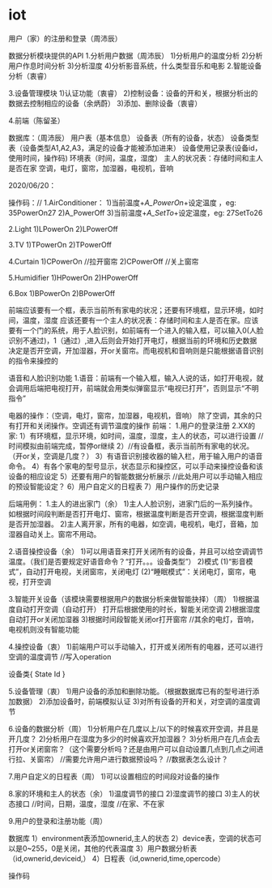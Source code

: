 # iot

用户（家）的注册和登录（周沛辰）



数据分析模块提供的API
1.分析用户数据（周沛辰）
1)分析用户的温度分析
2)分析用户作息时间分析
3)分析湿度
4)分析影音系统，什么类型音乐和电影
2.智能设备分析（衷睿）





3.设备管理模块
1)认证功能（衷睿）
2)控制设备：设备的开和关，根据分析出的数据去控制相应的设备（余炳蔚）
3)添加、删除设备（衷睿）

4.前端（陈留圣）

数据库：（周沛辰）
用户表（基本信息）
设备表（所有的设备，状态）
设备类型表（设备类型A1,A2,A3，满足的设备才能被添加进来）
设备使用记录表(设备id，使用时间，操作码)
环境表（时间，温度，湿度）
主人的状况表：存储时间和主人是否在家
空调，电灯，窗帘，加湿器，电视机，音响



2020/06/20：

操作码：//
1.AirConditioner：
1)当前温度+_A_PowerOn_+设定温度  ，eg: 35PowerOn27
2)A_PowerOff
3)当前温度+_A_SetTo_+设定温度，eg: 27SetTo26

2.Light
1)LPowerOn
2)LPowerOff

3.TV
1)TPowerOn
2)TPowerOff

4.Curtain
1)CPowerOn		//拉开窗帘
2)CPowerOff		//关上窗帘

5.Humidifier
1)HPowerOn
2)HPowerOff

6.Box
1)BPowerOn
2)BPowerOff


前端应该要有一个框，表示当前所有家电的状况；还要有环境框，显示环境，如时间，温度，湿度
应该还要有一个主人的状况表：存储时间和主人是否在家。应该要有一个门的系统，用于人脸识别，如前端有一个进入的输入框，可以输入0(人脸识别不通过)，1（通过）,进入后则会开始打开电灯，根据当前的环境和历史数据决定是否开空调，开加湿器，开or关窗帘。而电视机和音响则是只能根据语音识别的指令来操控的

语音和人脸识别功能
1.语音：前端有一个输入框，输入人说的话，如打开电视，就会调用后端把电视打开，前端就会用类似弹窗显示“电视已打开”，否则显示“不明指令”


电器的操作：（空调，电灯，窗帘，加湿器，电视机，音响）
除了空调，其余的只有打开和关闭操作。空调还有调节温度的操作
前端：
1.用户的登录注册
2.XX的家:
1）有环境框，显示环境，如时间，温度，湿度，主人的状态，可以进行设置
//时间模拟由前端完成，暂停or继续
2）//有设备框，表示当前所有家电的状况。（开or关，空调是几度？）
3）有语音识别接收器的输入栏，用于输入用户的语音命令。
4）有各个家电的型号显示，状态显示和操控区，可以手动来操控设备和该设备的相应设定
5）还要有用户的智能数据分析展示 //此处用户可以手动输入相应的预设智能设定？
6）用户自定义的日程表
7）用户操作的历史记录


后端用例：
1.主人的进出家门（余）
1)主人人脸识别，进家门后的一系列操作。如根据时间段判断是否打开电灯、窗帘，根据温度判断是否开空调，根据湿度判断是否开加湿器。
2)主人离开家，所有的电器，如空调，电视机，电灯，音箱，加湿器自动关上。窗帘不用动。

2.语音操控设备（余）
1)可以用语音来打开关闭所有的设备，并且可以给空调调节温度。（我们是否要规定好语音命令？“打开。。。设备类型”）
2)模式
(1)“影音模式”，自动打开电视，关闭窗帘，关闭电灯
(2)“睡眠模式”：关闭电灯，窗帘，电视，打开空调

3.智能开关设备（该模块需要根据用户的数据分析来做智能抉择）（周）
1)根据温度自动打开空调（自动打开）
打开后根据使用的时长，智能关闭空调
2)根据湿度自动打开or关闭加湿器
3)根据时间段智能关闭or打开窗帘
//其余的电灯，音响，电视机则没有智能功能

4.操控设备（衷）
1)前端用户可以手动输入，打开或关闭所有的电器，还可以进行空调的温度调节
//写入operation


设备类{
	State
	Id
}

5.设备管理（衷）
1)用户设备的添加和删除功能。（根据数据库已有的型号进行添加数据）
2)添加设备时，前端模拟认证
3)对所有设备的开和关，对空调的温度调节

6.设备的数据分析（周）
1)分析用户在几度以上/以下的时候喜欢开空调，并且是开几度？
2)分析用户在湿度为多少的时候喜欢开加湿器？
3)分析用户在几点会去打开or关闭窗帘？（这个需要分析吗？还是由用户可以自动设置几点到几点之间进行拉、关窗帘）
//需要允许用户进行数据预设吗？
//数据表怎么设计？

7.用户自定义的日程表（周）
1)可以设置相应的时间段对设备的操作

8.家的环境和主人的状态（余）
1)温度调节的接口
2)湿度调节的接口
3)主人的状态接口
//时间，日期，温度，湿度
//在家、不在家

9.用户的登录和注册功能（周）


数据库
1）environment表添加ownerid,主人的状态
2）device表，空调的状态可以是0~255，0是关闭，其他的代表温度
3）用户数据分析表（id,ownerid,deviceid,）
4）日程表（id,ownerid,time,opercode）


操作码